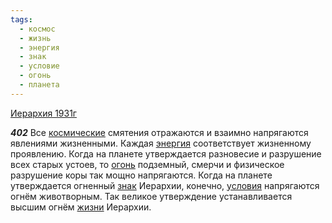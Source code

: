 ```yaml
---
tags:
  - космос
  - жизнь
  - энергия
  - знак
  - условие
  - огонь
  - планета
---
```


[Иерархия 1931г](/agni/1931)

___402___
Все [космические](/tag/#космос) смятения отражаются и взаимно напрягаются явлениями жизненными. Каждая [энергия](/tag/#энергия) соответствует жизненному проявлению. Когда на планете утверждается разновесие и разрушение всех старых устоев, то [огонь](/tag/#огонь) подземный, смерчи и физическое разрушение коры так мощно напрягаются. Когда на планете утверждается огненный [знак](/tag/#знак) Иерархии, конечно, [условия](/tag/#условие) напрягаются огнём животворным. Так великое утверждение устанавливается высшим огнём [жизни](/tag/#жизнь) Иерархии.   

